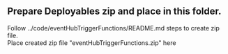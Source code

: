 ## Prepare Deployables zip and place in this folder.

Follow ../code/eventHubTriggerFunctions/README.md steps to create zip file.   
Place created zip file "eventHubTriggerFunctions.zip" here



